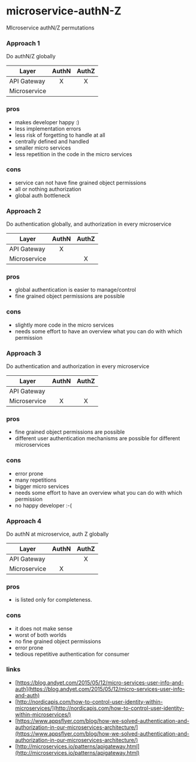 # microservice-authN-Z
MIcroservice authN/Z permutations

### Approach 1
Do authN/Z globally

Layer | AuthN | AuthZ
------------ |:-------------:|:-------------:
API Gateway	| X | X
Microservice | |

### pros
* makes developer happy :)
*	less implementation errors
*	less risk of forgetting to handle at all
*	centrally defined and handled
*	smaller micro services
*	less repetition in the code in the micro services
### cons
*	service can not have fine grained object permissions
*	all or nothing authorization
*	global auth bottleneck

### Approach 2
Do authentication globally, and authorization in every microservice

Layer | AuthN | AuthZ
------------ |:-------------:|:-------------:
API Gateway	| X |
Microservice | | X

### pros
*	global authentication is easier to manage/control
*	fine grained object permissions are possible
### cons
*	slightly more code in the micro services
*	needs some effort to have an overview what you can do with which permission

### Approach 3
Do authentication and authorization in every microservice

Layer | AuthN | AuthZ
------------ |:-------------:|:-------------:
API Gateway	| |
Microservice | X | X

### pros
*	fine grained object permissions are possible
*	different user authentication mechanisms are possible for different microservices

### cons
*	error prone
*	many repetitions
*	bigger micro services
*	needs some effort to have an overview what you can do with which permission
*	no happy developer :-(

### Approach 4
Do authN at microservice, auth Z globally

Layer | AuthN | AuthZ
------------ |:-------------:|:-------------:
API Gateway	| | X
Microservice | X |

### pros
*	is listed only for completeness. 
### cons
*	it does not make sense
*	worst of both worlds
*	no fine grained object permissions 
*	error prone
*	tedious repetitive authentication for consumer

### links
* [https://blog.andyet.com/2015/05/12/micro-services-user-info-and-auth](https://blog.andyet.com/2015/05/12/micro-services-user-info-and-auth)
* [http://nordicapis.com/how-to-control-user-identity-within-microservices/](http://nordicapis.com/how-to-control-user-identity-within-microservices/)
* [https://www.appsflyer.com/blog/how-we-solved-authentication-and-authorization-in-our-microservices-architecture/](https://www.appsflyer.com/blog/how-we-solved-authentication-and-authorization-in-our-microservices-architecture/)
* [http://microservices.io/patterns/apigateway.html](http://microservices.io/patterns/apigateway.html)
